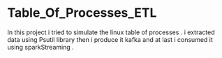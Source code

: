 # Table_Of_Processes_ETL
In this project i tried to simulate the linux table of processes . 
i extracted data using Psutil library then i produce it kafka and at last i consumed it using sparkStreaming . 

